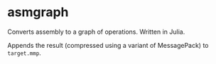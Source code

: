 # asmgraph
Converts assembly to a graph of operations. Written in Julia. 

Appends the result (compressed using a variant of MessagePack) to `target.mmp`. 
